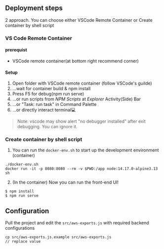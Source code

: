 ## Deployment steps
2 approach. You can choose either VSCode Remote Container or Create container by shell script
### VS Code Remote Container
#### prerequist 
- VSCode remote container(at bottom right recommend corner)
#### Setup
1. Open folder with VSCode remote container (follow VSCode's guilde)
2. ...wait for container build & npm install
3. Press F5 for debug(npm run serve)
4. ...or run scripts from *NPM Scripts* at *Explorer* Activity(Side) Bar
5. ...or "Task: run task" in Command Palette
6. ...or directly interact terminal💻

> Note: vscode may show alert "no debugger installed" after exit debugging. You can ignore it.

### Create container by shell script

1. You can run the `docker-env.sh` to start up the development environment (container)

```
./docker-env.sh
docker run -it -p 8080:8080 --rm -v $PWD:/app node:14.17.0-alpine3.13 sh
```

2. (In the container) Now you can run the front-end UI!

```
$ npm install
$ npm run serve
```


## Configuration 
Pull the project and edit the `src/aws-exports.js` with required backend configurations

```
cp src/aws-exports.js.example src/aws-exports.js
// replace value
```
